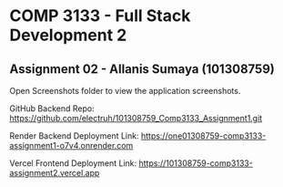# COMP 3133 - Full Stack Development 2
## Assignment 02 - Allanis Sumaya (101308759)

Open Screenshots folder to view the application screenshots.

GitHub Backend Repo:
https://github.com/electruh/101308759_Comp3133_Assignment1.git

Render Backend Deployment Link:
https://one01308759-comp3133-assignment1-o7v4.onrender.com

Vercel Frontend Deployment Link:
https://101308759-comp3133-assignment2.vercel.app
